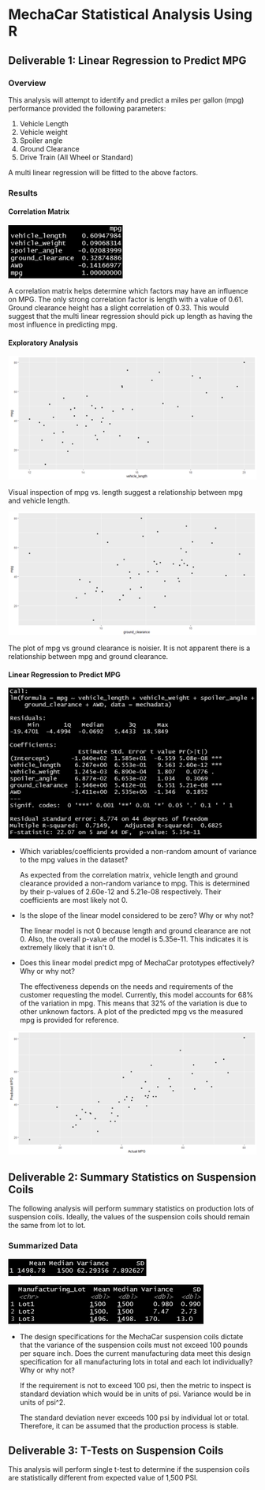 # MechaCar Statistical Analysis Using R

## Deliverable 1: Linear Regression to Predict MPG

### Overview

This analysis will attempt to identify and predict a miles per gallon (mpg)
performance provided the following parameters:

1. Vehicle Length
2. Vehicle weight
3. Spoiler angle
4. Ground Clearance
5. Drive Train (All Wheel or Standard)

A multi linear regression will be fitted to the above factors.

### Results

#### Correlation Matrix
![MPG Correlations](resources/d1cor.PNG)

A correlation matrix helps determine which factors may have an influence on MPG.
The only strong correlation factor is length with a value of 0.61. Ground clearance
height has a slight correlation of 0.33. This would suggest that the multi linear
regression should pick up length as having the most influence in predicting mpg.

#### Exploratory Analysis
![Plot of MPG vs Length](resources/length.png)

Visual inspection of mpg vs. length suggest a relationship between mpg and vehicle
length.

![Plot of MPG vs Ground Clearnce](resources/ground_clearance.png)

The plot of mpg vs ground clearance is noisier. It is not apparent there is a relationship between mpg and ground clearance.

#### Linear Regression to Predict MPG

![Summary of Linear Regression](resources/d1summary.PNG)

* Which variables/coefficients provided a non-random amount of variance to the mpg values in the dataset?

  As expected from the correlation matrix, vehicle length and ground clearance provided a non-random variance to mpg. This is determined by their p-values of 2.60e-12 and 5.21e-08 respectively. Their coefficients are most likely not 0.

* Is the slope of the linear model considered to be zero? Why or why not?

  The linear model is not 0 because length and ground clearance are not 0. Also, the overall p-value of the model is 5.35e-11. This indicates it is extremely likely that it isn't 0.

* Does this linear model predict mpg of MechaCar prototypes effectively? Why or why not?

  The effectiveness depends on the needs and requirements of the customer requesting the model. Currently, this model accounts for 68% of the variation in mpg. This means that 32% of the variation is due to other unknown factors. A plot of the predicted mpg vs the measured mpg is provided for reference.

![Predicted vs. Actual](resources/d1predactual.png)

## Deliverable 2: Summary Statistics on Suspension Coils

The following analysis will perform summary statistics on production lots of suspension coils. Ideally, the values of the suspension coils should remain the same from lot to lot.

### Summarized Data

![Total Summary](resources/d2total.png)

![Lot Summary](resources/d2lot.png)

* The design specifications for the MechaCar suspension coils dictate that the variance of the suspension coils must not exceed 100 pounds per square inch. Does the current manufacturing data meet this design specification for all manufacturing lots in total and each lot individually? Why or why not?

  If the requirement is not to exceed 100 psi, then the metric to inspect is standard deviation which would be in units of psi. Variance would be in units of psi^2.
  
  The standard deviation never exceeds 100 psi by individual lot or total. Therefore, it can be assumed that the production process is stable.

## Deliverable 3: T-Tests on Suspension Coils

This analysis will perform single t-test to determine if the suspension coils are statistically different from expected value of 1,500 PSI.